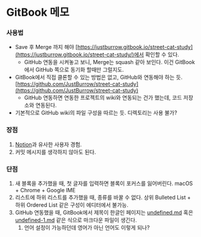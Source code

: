 # GitBook 메모

### 사용법

* Save 후 Merge 까지 해야 [https://justburrow.gitbook.io/street-cat-study](https://justburrow.gitbook.io/street-cat-study/)에서 확인할 수 있다.
  * GitHub 연동을 시켜놓고 보니, Merge는 squash 같아 보인다. 이건 GitBook에서 GitHub 쪽으로 동기화 할때만 그럴지도.
* GitBook에서 직접 클론할 수 있는 방법은 없고, GitHub와 연동해야 하는 듯. [https://github.com/JustBurrow/street-cat-study](https://github.com/JustBurrow/street-cat-study)
  * GitHub 연동하면 연동한 프로젝트의 wiki와 연동되는 건가 했는데, 코드 저장소와 연동된다.
* 기본적으로 GitHub wiki의 파일 구성을 따르는 듯. 디렉토리는 사용 불가?

### 장점

1. [Notion](https://www.notion.so)과 유사한 사용자 경험.
2. 커밋 메시지를 생각하지 않아도 된다.

### 단점

1. 새 블록을 추가했을 때, 첫 글자를 입력하면 블록이 포커스를 잃어버린다. macOS + Chrome + Google IME
2. 리스트에 하위 리스트를 추가했을 때, 종류를 바꿀 수 없다. 상위 Bulleted List + 하위 Ordered List 같은 구성이 에디터에서 불가능.
3. GitHub 연동했을 때, GitBook에서 제목이 한글인 페이지는 [undefined.md](https://github.com/JustBurrow/street-cat-study/blob/master/undefined.md) 혹은 [undefined-1.md](https://github.com/JustBurrow/street-cat-study/blob/master/undefined-1.md) 같은 식으로 마크다운 파일이 생긴다.
   1. 언어 설정이 가능하던데 영어가 아닌 언어도 이렇게 되나?

